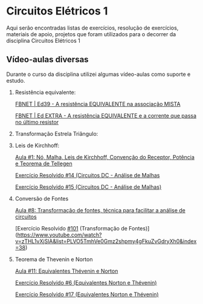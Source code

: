 # Circuitos Elétricos 1

Aqui serão encontradas listas de exercícios, resolução de exercícios, materiais de apoio, projetos que foram utilizados para o decorrer da disciplina Circuitos Elétricos 1

## Vídeo-aulas diversas

Durante o curso da disciplina utilizei algumas vídeo-aulas como suporte e estudo.

1. Resistência equivalente:

    [FBNET | Ed39 - A resistência EQUIVALENTE na associação MISTA](https://www.youtube.com/watch?v=CvtkaEWiQgw)
    
    [FBNET | Ed EXTRA - A resistência EQUIVALENTE e a corrente que passa no último resistor](https://www.youtube.com/watch?v=PZQumeXvrpU)
    
2. Transformação Estrela Triângulo:

3. Leis de Kirchhoff:

    [Aula #1: Nó, Malha, Leis de Kirchhoff, Convenção do Receptor, Potência e Teorema de Tellegen](https://www.youtube.com/watch?v=s5jNbJEGP_0&list=PLVO5TmhVe0Gml2pE3I55iFRcUNkYWTQ8p&index=47)

    [Exercício Resolvido #14 (Circuitos DC - Análise de Malhas](https://www.youtube.com/watch?v=X5v06JHHFSc&list=PLVO5TmhVe0Gmz2shpmy4gFkuZvGdryXh0&index=129)

    [Exercício Resolvido #15 (Circuitos DC - Análise de Malhas)](https://www.youtube.com/watch?v=1F5Z04bgkV4&list=PLVO5TmhVe0Gmz2shpmy4gFkuZvGdryXh0&index=128)

4.  Conversão de Fontes

    [Aula #8: Transformação de fontes, técnica para facilitar a análise de circuitos](https://www.youtube.com/watch?v=NrXfajGIq_4)

    [Exercício Resolvido [#101](https://www.youtube.com/hashtag/101) (Transformação de Fontes)](https://www.youtube.com/watch?v=zTHL1vXjSlA&list=PLVO5TmhVe0Gmz2shpmy4gFkuZvGdryXh0&index=38)

5. Teorema de Thevenin e Norton

    [Aula #11: Equivalentes Thévenin e Norton](https://www.youtube.com/watch?v=-zbsLVPHB8Y&list=PLVO5TmhVe0Gml2pE3I55iFRcUNkYWTQ8p&index=36)

    [Exercício Resolvido #6 (Equivalentes Norton e Thévenin)](https://www.youtube.com/watch?v=NqAcIx2NlWE&list=PLVO5TmhVe0Gmz2shpmy4gFkuZvGdryXh0&index=137)

    [Exercício Resolvido #17 (Equivalentes Norton e Thévenin)](https://www.youtube.com/watch?v=qmI1vQ5MNWE&list=PLVO5TmhVe0Gmz2shpmy4gFkuZvGdryXh0&index=126)

